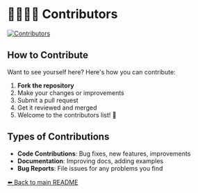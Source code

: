 # 🫱🏼‍🫲🏼 Contributors


[![Contributors](https://contrib.rocks/image?repo=s009900/s009900&max=100&columns=8)](https://github.com/s009900/s009900/graphs/contributors)

## How to Contribute

Want to see yourself here? Here's how you can contribute:

1. **Fork the repository**
2. Make your changes or improvements
3. Submit a pull request
4. Get it reviewed and merged
5. Welcome to the contributors list! 🎉

## Types of Contributions

- **Code Contributions**: Bug fixes, new features, improvements
- **Documentation**: Improving docs, adding examples
- **Bug Reports**: File issues for any problems you find


[⬅️ Back to main README](README.md)


